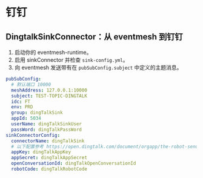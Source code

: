 # 钉钉

## DingtalkSinkConnector：从 eventmesh 到钉钉

1. 启动你的 eventmesh-runtime。
2. 启用 sinkConnector 并检查 `sink-config.yml`。
3. 向 eventmesh 发送带有在 `pubSubConfig.subject` 中定义的主题消息。

```yaml
pubSubConfig:
  # 默认端口 10000
  meshAddress: 127.0.0.1:10000
  subject: TEST-TOPIC-DINGTALK
  idc: FT
  env: PRD
  group: dingTalkSink
  appId: 5034
  userName: dingTalkSinkUser
  passWord: dingTalkPassWord
sinkConnectorConfig:
  connectorName: dingTalkSink
  # 以下配置参考 https://open.dingtalk.com/document/orgapp/the-robot-sends-a-group-message
  appKey: dingTalkAppKey
  appSecret: dingTalkAppSecret
  openConversationId: dingTalkOpenConversationId
  robotCode: dingTalkRobotCode
```